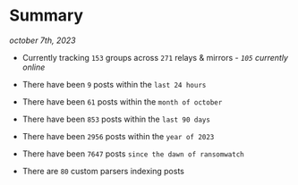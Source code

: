 
# Summary
_october 7th, 2023_

- Currently tracking `153` groups across `271` relays & mirrors - _`105` currently online_

- There have been `9` posts within the `last 24 hours`

- There have been `61` posts within the `month of october`

- There have been `853` posts within the `last 90 days`

- There have been `2956` posts within the `year of 2023`

- There have been `7647` posts `since the dawn of ransomwatch`

- There are `80` custom parsers indexing posts
